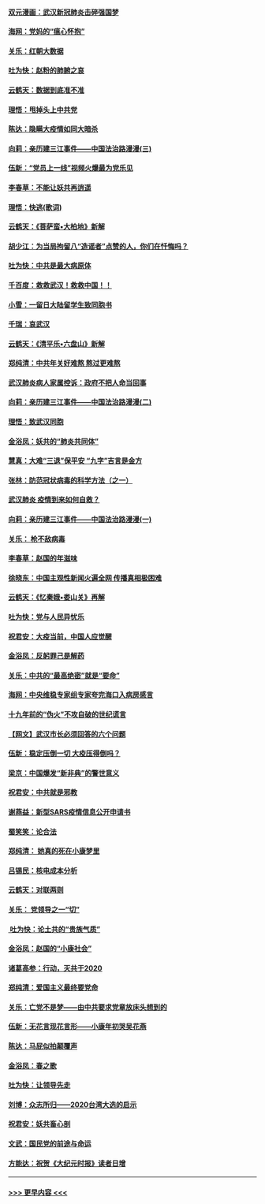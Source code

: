 #### [双元漫画：武汉新冠肺炎击碎强国梦](../pages/nsc993/n11843320.md?t=02050755) 
#### [海网：党妈的“瘟心怀抱”](../pages/nsc993/n11840740.md?t=02050755) 
#### [关乐：红朝大数据](../pages/nsc993/n11840675.md?t=02050755) 
#### [吐为快：赵粉的肺腑之哀](../pages/nsc993/n11840618.md?t=02050755) 
#### [云鹤天：数据到底准不准](../pages/nsc993/n11840325.md?t=02050755) 
#### [理悟：甩掉头上中共党](../pages/nsc993/n11838826.md?t=02050755) 
#### [陈达：隐瞒大疫情如同大暗杀](../pages/nsc993/n11838771.md?t=02050755) 
#### [向莉：亲历建三江事件——中国法治路漫漫(三)](../pages/nsc993/n11831825.md?t=02050755) 
#### [伍新：“党员上一线”视频火爆最为党乐见](../pages/nsc993/n11838200.md?t=02050755) 
#### [李春草：不能让妖共再逍遥](../pages/nsc993/n11838102.md?t=02050755) 
#### [理悟：快逃(歌词)](../pages/nsc993/n11838083.md?t=02050755) 
#### [云鹤天：《菩萨蛮▪大柏地》新解](../pages/nsc993/n11838059.md?t=02050755) 
#### [胡少江：为当局拘留八“造谣者”点赞的人，你们在忏悔吗？](../pages/nsc993/n11836801.md?t=02050755) 
#### [吐为快：中共是最大病原体](../pages/nsc993/n11836748.md?t=02050755) 
#### [千百度：救救武汉！救救中国！！](../pages/nsc993/n11836145.md?t=02050755) 
#### [小雪：一留日大陆留学生致同胞书](../pages/nsc993/n11834624.md?t=02050755) 
#### [千瑞：哀武汉](../pages/nsc993/n11833647.md?t=02050755) 
#### [云鹤天：《清平乐▪六盘山》新解](../pages/nsc993/n11833611.md?t=02050755) 
#### [郑纯清：中共年关好难熬 熬过更难熬](../pages/nsc993/n11833489.md?t=02050755) 
#### [武汉肺炎病人家属控诉：政府不把人命当回事](../pages/nsc993/n11833205.md?t=02050755) 
#### [向莉：亲历建三江事件——中国法治路漫漫(二)](../pages/nsc993/n11829102.md?t=02050755) 
#### [理悟：致武汉同胞](../pages/nsc993/n11831522.md?t=02050755) 
#### [金浴凤：妖共的“肺炎共同体”](../pages/nsc993/n11829448.md?t=02050755) 
#### [慧真：大难“三退”保平安 “九字”吉言是金方](../pages/nsc993/n11829501.md?t=02050755) 
#### [张林：防范冠状病毒的科学方法（之一）](../pages/nsc993/n11828618.md?t=02050755) 
#### [武汉肺炎 疫情到来如何自救？](../pages/nsc993/n11827632.md?t=02050755) 
#### [向莉：亲历建三江事件——中国法治路漫漫(一)](../pages/nsc993/n11827190.md?t=02050755) 
#### [关乐： 枪不敌病毒](../pages/nsc993/n11826746.md?t=02050755) 
#### [李春草：赵国的年滋味](../pages/nsc993/n11826321.md?t=02050755) 
#### [徐晓东：中国主观性新闻火遍全网 传播真相极困难](../pages/nsc993/n11826508.md?t=02050755) 
#### [云鹤天：《忆秦娥▪娄山关》再解](../pages/nsc993/n11824682.md?t=02050755) 
#### [吐为快：党与人民异忧乐](../pages/nsc993/n11824660.md?t=02050755) 
#### [祝君安：大疫当前，中国人应觉醒](../pages/nsc993/n11821946.md?t=02050755) 
#### [金浴凤：反躬罪己是解药](../pages/nsc993/n11820280.md?t=02050755) 
#### [关乐：中共的“最高绝密”就是“要命”](../pages/nsc993/n11816946.md?t=02050755) 
#### [海网：中央维稳专家组专家夸完海口入病房感言](../pages/nsc993/n11815138.md?t=02050755) 
#### [十九年前的“伪火”不攻自破的世纪谎言](../pages/nsc993/n11813238.md?t=02050755) 
#### [【网文】武汉市长必须回答的六个问题](../pages/nsc993/n11813848.md?t=02050755) 
#### [伍新：稳定压倒一切 大疫压得倒吗？](../pages/nsc993/n11812634.md?t=02050755) 
#### [梁京：中国爆发“新非典”的警世意义](../pages/nsc993/n11812554.md?t=02050755) 
#### [祝君安：中共就是邪教](../pages/nsc993/n11812431.md?t=02050755) 
#### [谢燕益：新型SARS疫情信息公开申请书](../pages/nsc993/n11808840.md?t=02050755) 
#### [蜀笑笑：论合法](../pages/nsc993/n11808064.md?t=02050755) 
#### [郑纯清： 她真的死在小康梦里](../pages/nsc993/n11806623.md?t=02050755) 
#### [吕锡民：核电成本分析](../pages/nsc993/n11806284.md?t=02050755) 
#### [云鹤天：对联两则](../pages/nsc993/n11805957.md?t=02050755) 
#### [关乐： 党领导之一“切”](../pages/nsc993/n11804505.md?t=02050755) 
#### [ 吐为快：论土共的“贵族气质”](../pages/nsc993/n11804490.md?t=02050755) 
#### [金浴凤：赵国的“小康社会”](../pages/nsc993/n11804452.md?t=02050755) 
#### [诸葛高参：行动，灭共于2020](../pages/nsc993/n11804120.md?t=02050755) 
#### [郑纯清：爱国主义最终要党命](../pages/nsc993/n11802197.md?t=02050755) 
#### [关乐：亡党不是梦——由中共要求党章放床头想到的](../pages/nsc993/n11802156.md?t=02050755) 
#### [伍新：无花言现花言形——小康年初哭吴花燕](../pages/nsc993/n11800044.md?t=02050755) 
#### [陈达：马屁似拍颠覆声](../pages/nsc993/n11800010.md?t=02050755) 
#### [金浴凤：春之歌](../pages/nsc993/n11797687.md?t=02050755) 
#### [吐为快：让领导先走](../pages/nsc993/n11797512.md?t=02050755) 
#### [刘博：众志所归——2020台湾大选的启示](../pages/nsc993/n11796878.md?t=02050755) 
#### [祝君安：妖共畜心剖](../pages/nsc993/n11794273.md?t=02050755) 
#### [文武：国民党的前途与命运](../pages/nsc993/n11794198.md?t=02050755) 
#### [方能达：祝贺《大纪元时报》读者日增](../pages/nsc993/n11793807.md?t=02050755) 

----
#### [ >>> 更早内容 <<< ](../indexes/nsc993-earlier.md)
